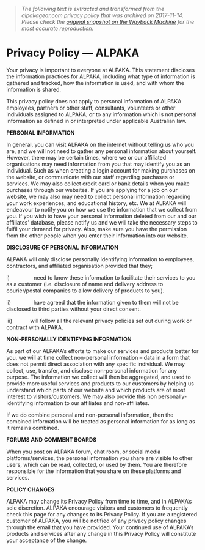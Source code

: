 > *The following text is extracted and transformed from the alpakagear.com privacy policy that was archived on 2017-11-14. Please check the [original snapshot on the Wayback Machine](https://web.archive.org/web/20171114231736id_/http%3A//alpakagear.com/privacy-policy) for the most accurate reproduction.*

# Privacy Policy — ALPAKA

Your privacy is important to everyone at ALPAKA. This statement discloses the information practices for ALPAKA, including what type of information is gathered and tracked, how the information is used, and with whom the information is shared.

This privacy policy does not apply to personal information of ALPAKA employees, partners or other staff, consultants, volunteers or other individuals assigned to ALPAKA, or to any information which is not personal information as defined in or interpreted under applicable Australian law. 

**PERSONAL INFORMATION**

In general, you can visit ALPAKA on the internet without telling us who you are, and we will not need to gather any personal information about yourself. However, there may be certain times, where we or our affiliated organisations may need information from you that may identify you as an individual. Such as when creating a login account for making purchases on the website, or communicate with our staff regarding purchases or services. We may also collect credit card or bank details when you make purchases through our websites. If you are applying for a job on our website, we may also may need to collect personal information regarding your work experiences, and educational history, etc. We at ALPAKA will endeavour to notify you on how we use the information that we collect from you. If you wish to have your personal information deleted from our and our affiliates’ database, please notify us and we will take the necessary steps to fulfil your demand for privacy. Also, make sure you have the permission from the other people when you enter their information into our website. 

**DISCLOSURE OF PERSONAL INFORMATION**

ALPAKA will only disclose personally identifying information to employees, contractors, and affiliated organisation provided that they;

i)                need to know these information to facilitate their services to you as a customer (i.e. disclosure of name and delivery address to courier/postal companies to allow delivery of products to you). 

ii)               have agreed that the information given to them will not be disclosed to third parties without your direct consent. 

iii)            will follow all the relevant privacy policies set out during work or contract with ALPAKA.

 **NON-PERSONALLY IDENTIFYING INFORMATION**

As part of our ALPAKA’s efforts to make our services and products better for you, we will at time collect non-personal information – data in a form that does not permit direct association with any specific individual. We may collect, use, transfer, and disclose non-personal information for any purpose. The information we collect will then be aggregated, and used to provide more useful services and products to our customers by helping us understand which parts of our website and which products are of most interest to visitors/customers. We may also provide this non personally-identifying information to our affiliates and non-affiliates. 

If we do combine personal and non-personal information, then the combined information will be treated as personal information for as long as it remains combined.

 **FORUMS AND COMMENT BOARDS**

When you post on ALPAKA forum, chat room, or social media platforms/services, the personal information you share are visible to other users, which can be read, collected, or used by them. You are therefore responsible for the information that you share on these platforms and services. 

 **POLICY CHANGES**

ALPAKA may change its Privacy Policy from time to time, and in ALPAKA’s sole discretion. ALPAKA encourage visitors and customers to frequently check this page for any changes to its Privacy Policy. If you are a registered customer of ALPAKA, you will be notified of any privacy policy changes through the email that you have provided. Your continued use of ALPAKA’s products and services after any change in this Privacy Policy will constitute your acceptance of the change. 
